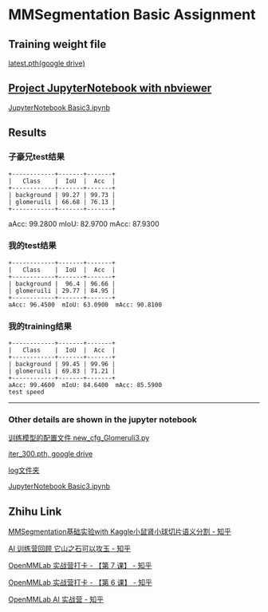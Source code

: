# MMSegmentation Basic Assignment

## Training weight file
[latest.pth(google drive)](https://drive.google.com/file/d/1JeUcc66zQ5MvnVNnv68kc5XK03d-IrQF/view?usp=sharing)

## [Project JupyterNotebook with nbviewer](https://nbviewer.org/github/chg0901/openmmlab-hong/blob/main3.Basic/Basic3.ipynb)
[JupyterNotebook Basic3.ipynb](https://github.com/chg0901/openmmlab-hong/blob/main/3.Basic/Basic3.ipynb)

## Results

### 子豪兄test结果
```
+------------+-------+-------+
|   Class    |  IoU  |  Acc  |
+------------+-------+-------+
| background | 99.27 | 99.73 |
| glomeruili | 66.68 | 76.13 |
+------------+-------+-------+
```
aAcc: 99.2800  mIoU: 82.9700  mAcc: 87.9300


### 我的test结果
```
+------------+-------+-------+
|   Class    |  IoU  |  Acc  |
+------------+-------+-------+
| background |  96.4 | 96.66 |
| glomeruili | 29.77 | 84.95 |
+------------+-------+-------+
aAcc: 96.4500  mIoU: 63.0900  mAcc: 90.8100

```
### 我的training结果
```
+------------+-------+-------+
|   Class    |  IoU  |  Acc  |
+------------+-------+-------+
| background | 99.45 | 99.96 |
| glomeruili | 69.83 | 71.21 |
+------------+-------+-------+
aAcc: 99.4600  mIoU: 84.6400  mAcc: 85.5900
test speed
```

------------------------------------------


### Other details are shown in the jupyter notebook

[训练模型的配置文件 new_cfg_Glomeruli3.py ](https://github.com/chg0901/openmmlab-hong/blob/main/3.Basic/new_cfg_Glomeruli3.py)

[iter_300.pth, google drive](https://drive.google.com/file/d/1JeUcc66zQ5MvnVNnv68kc5XK03d-IrQF/view?usp=sharing)

[log文件夹](https://github.com/chg0901/openmmlab-hong/tree/main/3.Basic//work_dirs/)

[JupyterNotebook Basic3.ipynb](https://github.com/chg0901/openmmlab-hong/blob/main/3.Basic/Basic3.ipynb)



## Zhihu Link

[MMSegmentation基础实验with Kaggle小鼠肾小球切片语义分割 - 知乎](https://zhuanlan.zhihu.com/p/606402314)

[AI 训练营回顾 它山之石可以攻玉 - 知乎](https://zhuanlan.zhihu.com/p/605411327)

[OpenMMLab 实战营打卡 - 【第 7 课】 - 知乎](https://zhuanlan.zhihu.com/p/605254541)

[OpenMMLab 实战营打卡 - 【第 6 课】 - 知乎](https://zhuanlan.zhihu.com/p/604931171)

[OpenMMLab AI 实战营 - 知乎](https://www.zhihu.com/column/c_1605019904180232192)




